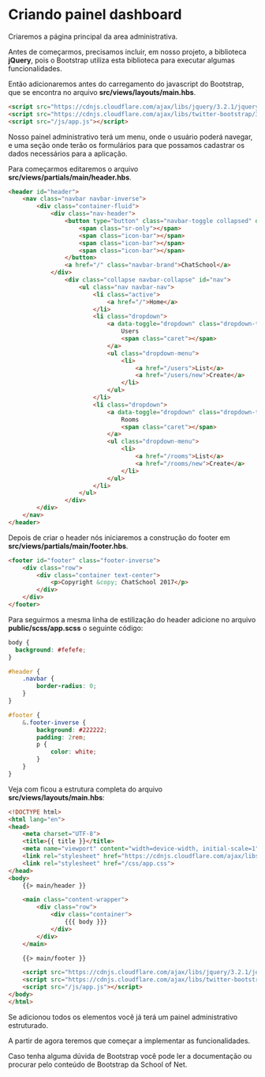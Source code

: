 # Criando painel dashboard

Criaremos a página principal da area administrativa.

Antes de começarmos, precisamos incluir, em nosso projeto, a biblioteca **jQuery**, pois o Bootstrap utiliza esta biblioteca para executar algumas funcionalidades.

Então adicionaremos antes do carregamento do javascript do Bootstrap, que se encontra no arquivo **src/views/layouts/main.hbs**.

```html
<script src="https://cdnjs.cloudflare.com/ajax/libs/jquery/3.2.1/jquery.min.js"></script>
<script src="https://cdnjs.cloudflare.com/ajax/libs/twitter-bootstrap/3.3.7/js/bootstrap.min.js"></script>
<script src="/js/app.js"></script>
```

Nosso painel administrativo terá um menu, onde o usuário poderá navegar, e uma seção onde terão os formulários para que possamos cadastrar os dados necessários para a aplicação.

Para começarmos editaremos o arquivo **src/views/partials/main/header.hbs**.

```html
<header id="header">
    <nav class="navbar navbar-inverse">
        <div class="container-fluid">
            <div class="nav-header">
                <button type="button" class="navbar-toggle collapsed" data-toggle="collapse" data-target="#nav">
                    <span class="sr-only"></span>
                    <span class="icon-bar"></span>
                    <span class="icon-bar"></span>
                    <span class="icon-bar"></span>
                </button>
                <a href="/" class="navbar-brand">ChatSchool</a>
            </div>
                <div class="collapse navbar-collapse" id="nav">
                    <ul class="nav navbar-nav">
                        <li class="active">
                            <a href="/">Home</a>
                        </li>
                        <li class="dropdown">
                            <a data-toggle="dropdown" class="dropdown-toggle" href="">
                                Users
                                <span class="caret"></span>
                            </a>
                            <ul class="dropdown-menu">
                                <li>
                                    <a href="/users">List</a>
                                    <a href="/users/new">Create</a>
                                </li>
                            </ul>
                        </li>
                        <li class="dropdown">
                            <a data-toggle="dropdown" class="dropdown-toggle" href="">
                                Rooms
                                <span class="caret"></span>
                            </a>
                            <ul class="dropdown-menu">
                                <li>
                                    <a href="/rooms">List</a>
                                    <a href="/rooms/new">Create</a>
                                </li>
                            </ul>
                        </li>
                    </ul>
                </div>
        </div>
    </nav>
</header>
```

Depois de criar o header nós iniciaremos a construção do footer em **src/views/partials/main/footer.hbs**.

```html
<footer id="footer" class="footer-inverse">
    <div class="row">
        <div class="container text-center">
            <p>Copyright &copy; ChatSchool 2017</p>
        </div>
    </div>
</footer>
```

Para seguirmos a mesma linha de estilização do header adicione no arquivo **public/scss/app.scss** o seguinte código:

```css
body {
  background: #fefefe;
}

#header {
    .navbar {
        border-radius: 0;
    }
}

#footer {
    &.footer-inverse {
        background: #222222;
        padding: 2rem;
        p {
            color: white;
        }
    }
}
```

Veja com ficou a estrutura completa do arquivo **src/views/layouts/main.hbs**:

```html
<!DOCTYPE html>
<html lang="en">
<head>
    <meta charset="UTF-8">
    <title>{{ title }}</title>
    <meta name="viewport" content="width=device-width, initial-scale=1"/>
    <link rel="stylesheet" href="https://cdnjs.cloudflare.com/ajax/libs/twitter-bootstrap/3.3.7/css/bootstrap.min.css">
    <link rel="stylesheet" href="/css/app.css">
</head>
<body>
    {{> main/header }}

    <main class="content-wrapper">
        <div class="row">
            <div class="container">
                {{{ body }}}
            </div>
        </div>
    </main>

    {{> main/footer }}

    <script src="https://cdnjs.cloudflare.com/ajax/libs/jquery/3.2.1/jquery.min.js"></script>
    <script src="https://cdnjs.cloudflare.com/ajax/libs/twitter-bootstrap/3.3.7/js/bootstrap.min.js"></script>
    <script src="/js/app.js"></script>
</body>
</html>
```

Se adicionou todos os elementos você já terá um painel administrativo estruturado.

A partir de agora teremos que começar a implementar as funcionalidades.

Caso tenha alguma dúvida de Bootstrap você pode ler a documentação ou procurar pelo conteúdo de Bootstrap da School of Net.